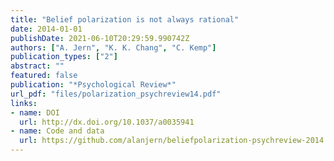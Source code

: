 ```yaml
---
title: "Belief polarization is not always rational"
date: 2014-01-01
publishDate: 2021-06-10T20:29:59.990742Z
authors: ["A. Jern", "K. K. Chang", "C. Kemp"]
publication_types: ["2"]
abstract: ""
featured: false
publication: "*Psychological Review*"
url_pdf: "files/polarization_psychreview14.pdf"
links:
- name: DOI
  url: http://dx.doi.org/10.1037/a0035941
- name: Code and data
  url: https://github.com/alanjern/beliefpolarization-psychreview-2014
---
```


